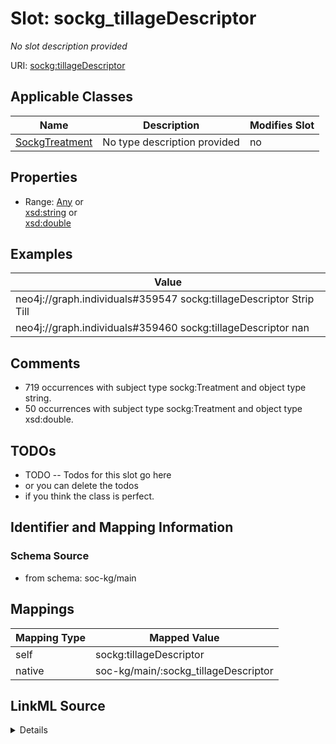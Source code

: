 

# Slot: sockg_tillageDescriptor


_No slot description provided_





URI: [sockg:tillageDescriptor](http://www.semanticweb.org/sockg/ontologies/2024/0/soil-carbon-ontology/tillageDescriptor)



<!-- no inheritance hierarchy -->





## Applicable Classes

| Name | Description | Modifies Slot |
| --- | --- | --- |
| [SockgTreatment](../classes/SockgTreatment.md) | No type description provided |  no  |







## Properties

* Range: [Any](../classes/Any.md)&nbsp;or&nbsp;<br />[xsd:string](http://www.w3.org/2001/XMLSchema#string)&nbsp;or&nbsp;<br />[xsd:double](http://www.w3.org/2001/XMLSchema#double)






## Examples

| Value |
| --- |
| neo4j://graph.individuals#359547 sockg:tillageDescriptor Strip Till |
| neo4j://graph.individuals#359460 sockg:tillageDescriptor nan |

## Comments

* 719 occurrences with subject type sockg:Treatment and object type string.
* 50 occurrences with subject type sockg:Treatment and object type xsd:double.

## TODOs

* TODO -- Todos for this slot go here
* or you can delete the todos
* if you think the class is perfect.

## Identifier and Mapping Information







### Schema Source


* from schema: soc-kg/main




## Mappings

| Mapping Type | Mapped Value |
| ---  | ---  |
| self | sockg:tillageDescriptor |
| native | soc-kg/main/:sockg_tillageDescriptor |




## LinkML Source

<details>
```yaml
name: sockg_tillageDescriptor
description: No slot description provided
todos:
- TODO -- Todos for this slot go here
- or you can delete the todos
- if you think the class is perfect.
comments:
- 719 occurrences with subject type sockg:Treatment and object type string.
- 50 occurrences with subject type sockg:Treatment and object type xsd:double.
examples:
- value: neo4j://graph.individuals#359547 sockg:tillageDescriptor Strip Till
- value: neo4j://graph.individuals#359460 sockg:tillageDescriptor nan
from_schema: soc-kg/main
rank: 1000
slot_uri: sockg:tillageDescriptor
alias: sockg_tillageDescriptor
domain_of:
- sockg_Treatment
range: Any
any_of:
- range: string
- range: double

```
</details>